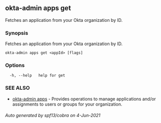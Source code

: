 ## okta-admin apps get

Fetches an application from your Okta organization by ID.

### Synopsis

Fetches an application from your Okta organization by ID.

```
okta-admin apps get <appId> [flags]
```

### Options

```
  -h, --help   help for get
```

### SEE ALSO

* [okta-admin apps](okta-admin_apps.md)	 - Provides operations to manage applications and/or assignments to users or groups for your organization.

###### Auto generated by spf13/cobra on 4-Jun-2021

